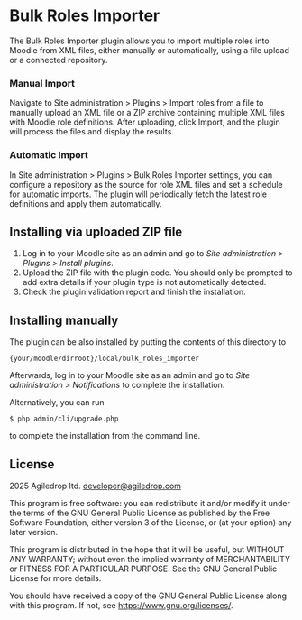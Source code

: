 # Bulk Roles Importer #

The Bulk Roles Importer plugin allows you to import multiple roles into Moodle
from XML files, either manually or automatically, using a file upload or a
connected repository.

### Manual Import

Navigate to Site administration > Plugins > Import roles from a file to manually
upload an XML file or a ZIP archive containing multiple XML files with Moodle
role definitions. After uploading, click Import, and the plugin will process the
files and display the results.

### Automatic Import

In Site administration > Plugins > Bulk Roles Importer settings, you can
configure a repository as the source for role XML files and set a schedule for
automatic imports. The plugin will periodically fetch the latest role
definitions and apply them automatically.

## Installing via uploaded ZIP file ##

1. Log in to your Moodle site as an admin and go to _Site administration >
   Plugins > Install plugins_.
2. Upload the ZIP file with the plugin code. You should only be prompted to add
   extra details if your plugin type is not automatically detected.
3. Check the plugin validation report and finish the installation.

## Installing manually ##

The plugin can be also installed by putting the contents of this directory to

    {your/moodle/dirroot}/local/bulk_roles_importer

Afterwards, log in to your Moodle site as an admin and go to _Site administration >
Notifications_ to complete the installation.

Alternatively, you can run

    $ php admin/cli/upgrade.php

to complete the installation from the command line.

## License ##

2025 Agiledrop ltd. <developer@agiledrop.com>

This program is free software: you can redistribute it and/or modify it under
the terms of the GNU General Public License as published by the Free Software
Foundation, either version 3 of the License, or (at your option) any later
version.

This program is distributed in the hope that it will be useful, but WITHOUT ANY
WARRANTY; without even the implied warranty of MERCHANTABILITY or FITNESS FOR A
PARTICULAR PURPOSE.  See the GNU General Public License for more details.

You should have received a copy of the GNU General Public License along with
this program.  If not, see <https://www.gnu.org/licenses/>.

